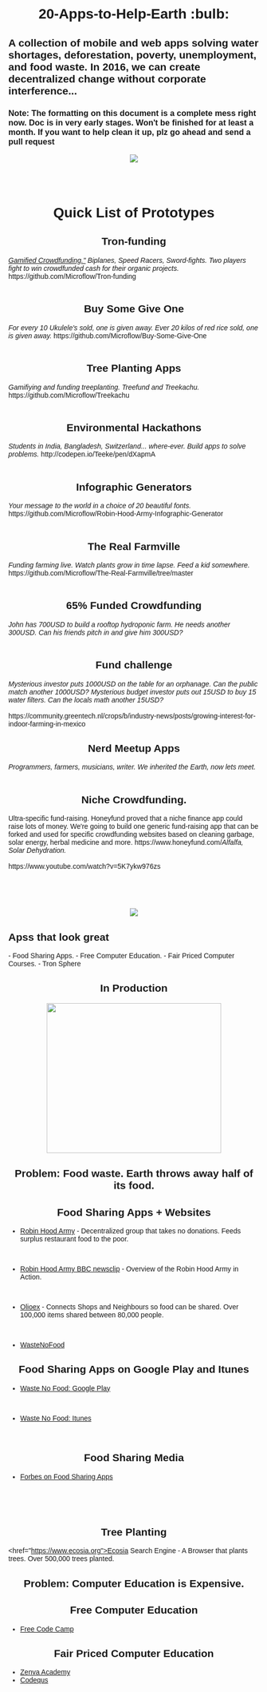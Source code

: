 <!-- TODO LIST

- ADD page jumps:

<h2 id="tips">Useful Tips Section</h2>
Then, add a link to the bookmark ("Useful Tips Section"), from within the same page:

<a href="#tips">Visit the Useful Tips Section</a>




-->




<link href="https://fonts.googleapis.com/css?family=Raleway" rel="stylesheet">

<h1 align="center"> 20-Apps-to-Help-Earth :bulb:</h1>

<h2>A collection of mobile and web apps solving water shortages, deforestation, poverty, unemployment, and food waste. In 2016, we can create decentralized change without corporate interference...</h2> 

<h3>Note: The formatting on this document is a complete mess right now. Doc is in very early stages. Won't be finished for at least a month. If you want to help clean it up, plz go ahead and send a pull request</h2>

<p align="center">
<img src="http://i.imgur.com/42bYJfQ.jpg">
</p>


<br><br>

<h1 align="center";>Quick List of Prototypes</h1>

<h2 align="center">Tron-funding</h2> <i> <a href="#tips">Gamified Crowdfunding."</a> Biplanes, Speed Racers, Sword-fights. Two players fight to win crowdfunded cash for their organic projects.</i>  https://github.com/Microflow/Tron-funding
<br><br>
<h2 align="center">Buy Some Give One</h2> <i> For every 10 Ukulele's sold, one is given away. Ever 20 kilos of red rice sold, one is given away.</i>   https://github.com/Microflow/Buy-Some-Give-One
<br><br>
<h2 align="center">Tree Planting Apps</h2><i> Gamifiying and funding treeplanting. Treefund and Treekachu.</i>  https://github.com/Microflow/Treekachu
<br><br>
<h2 align="center">Environmental Hackathons</h2><i> Students in India, Bangladesh, Switzerland... where-ever. Build apps to solve problems.</i>  http://codepen.io/Teeke/pen/dXapmA
<br><br>
<h2 align="center">Infographic Generators</h2><i> Your message to the world in a choice of 20 beautiful fonts.</i>  https://github.com/Microflow/Robin-Hood-Army-Infographic-Generator
<br><br>
<h2 align="center">The Real Farmville</h2> <i> Funding farming live. Watch plants grow in time lapse. Feed a kid somewhere.</i>  https://github.com/Microflow/The-Real-Farmville/tree/master
<br><br>
<h2 align="center">65% Funded Crowdfunding</h2><i> John has 700USD to build a rooftop hydroponic farm. He needs another 300USD. Can his friends pitch in and give him 300USD?</i>
<br><br>
<h2 align="center">Fund challenge  </h2><i> Mysterious investor puts 1000USD on the table for an orphanage. Can the public match another 1000USD? Mysterious budget investor puts out 15USD to buy 15 water filters. Can the locals math another 15USD?</i>
<br><br>
 https://community.greentech.nl/crops/b/industry-news/posts/growing-interest-for-indoor-farming-in-mexico

<h2 align="center">Nerd Meetup Apps</h2><i>Programmers, farmers, musicians, writer. We inherited the Earth, now lets meet.</i>
<br><br>
<h2 align="center">Niche Crowdfunding.</h2>Ultra-specific fund-raising.</strong> 
Honeyfund proved that a niche finance app could raise lots of money. We're going to build one generic fund-raising app that can be forked and used for specific crowdfunding websites based on cleaning garbage, solar energy, herbal medicine and more. 
https://www.honeyfund.com/<i>Alfalfa, Solar Dehydration.</i> 
<br><br>
https://www.youtube.com/watch?v=5K7ykw976zs


<br><br><br>



<p align="center">
<img src="http://i.imgur.com/v6w17QK.jpg">
</p>














<h2>Apss that look great</h2>
- Food Sharing Apps.
- Free Computer Education.
- Fair Priced Computer Courses.
- Tron Sphere

<h2 align="center">In Production</h2>
<p align="center">
<img width="350px" height="300px" src="http://i.imgur.com/25fikTd.jpg" text-align="center">
</p>

<h2 align="center">Problem: Food waste. Earth throws away half of its food.</h2> 

<h2 align="center">Food Sharing Apps + Websites</h2>

- <a href="http://robinhoodarmy.com/">Robin Hood Army</a> - Decentralized group that takes no donations. Feeds surplus restaurant food to the poor. 

<br>

- <a href="https://www.youtube.com/watch?v=MB5YaETLJNk">Robin Hood Army BBC newsclip</a> - Overview of the Robin Hood Army in Action.

<br>

- <a href="http://olioex.com">Olioex</a> - Connects Shops and Neighbours so food can be shared. Over 100,000 items shared between 80,000 people. 

<br>

- <a href="http://wastenofood.org">WasteNoFood</a>

<h2 align="center">Food Sharing Apps on Google Play and Itunes</h2>

- <a href="https://play.google.com/store/apps/details?id=com.wastenofood.app&hl=en">Waste No Food: Google Play</a>

<br>

- <a href="https://itunes.apple.com/us/app/wastenofood/id866786935?mt=8">Waste No Food: Itunes</a>

<br>

<h2 align="center">Food Sharing Media</h2>

- <a href="http://fortune.com/2015/04/16/could-these-apps-solve-americas-huge-food-waste-problem/">Forbes on Food Sharing Apps</a>

<br><br><br>

<h2 align="center">Tree Planting</h2>

<href="https://www.ecosia.org">Ecosia Search Engine</a> - A Browser that plants trees. Over 500,000 trees planted. 

<h2 align="center">Problem: Computer Education is Expensive.</h2>
<p align="center">

</p>
<h2 align="center">Free Computer Education</h2>

- <a href="www.freecodecamp.com">Free Code Camp</a>

<h2 align="center">Fair Priced Computer Education</h2>

- <a href="https://academy.zenva.com">Zenva Academy</a>
- <a href="https://school.codequs.com/">Codequs</a>

<br><br><br>



<style>
body {
font-family: 'Raleway', sans-serif;
}
</style>
